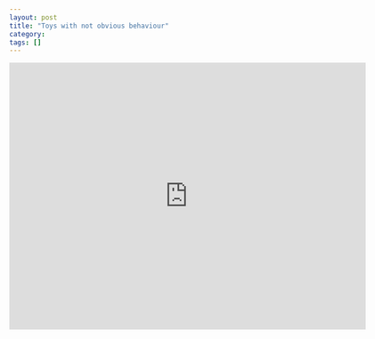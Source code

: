 ```yaml
---
layout: post
title: "Toys with not obvious behaviour"
category: 
tags: []
---
```


<iframe width="640" height="480" src="https://video.ias.edu/embed/15484/640/480" scrolling="no" frameborder="0"></iframe>
